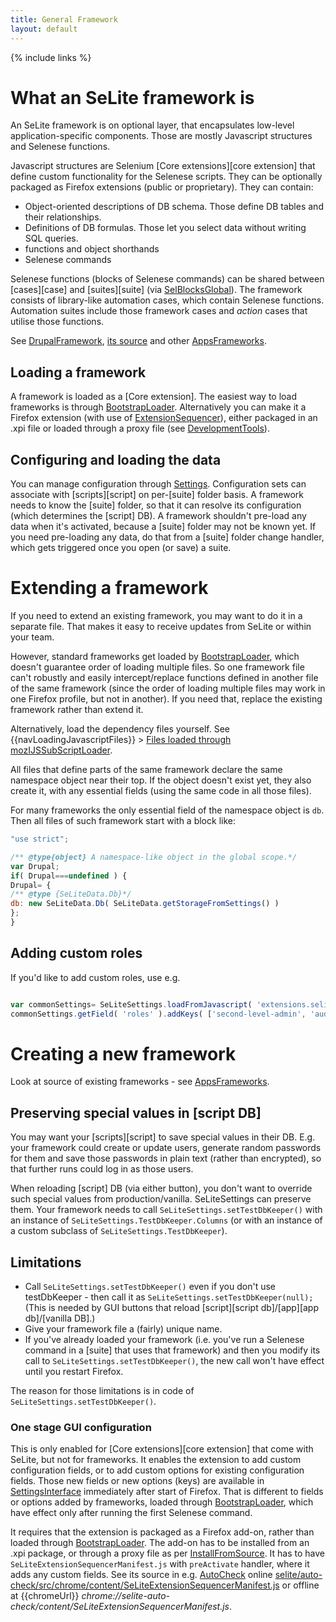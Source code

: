 ```yaml
---
title: General Framework
layout: default
---
```

{% include links %}

# What an SeLite framework is
An SeLite framework is on optional layer, that encapsulates low-level application-specific components. Those are mostly Javascript structures and Selenese functions.

Javascript structures are Selenium [Core extensions][core extension] that define custom functionality for the Selenese scripts. They can be optionally packaged as Firefox extensions (public or proprietary). They can contain:

  * Object-oriented descriptions of DB schema. Those define DB tables and their relationships.
  * Definitions of DB formulas. Those let you select data without writing SQL queries.
  * functions and object shorthands
  * Selenese commands


Selenese functions (blocks of Selenese commands) can be shared between [cases][case] and [suites][suite] (via [SelBlocksGlobal](SelBlocksGlobal)). The framework consists of library-like automation cases, which contain Selenese functions. Automation suites include those framework cases and _action_ cases that utilise those functions.

See [DrupalFramework](DrupalFramework), [its source](https://code.google.com/p/selite/source/browse/drupal) and other [AppsFrameworks](AppsFrameworks).

## Loading a framework ##
A framework is loaded as a [Core extension]. The easiest way to load frameworks is through [BootstrapLoader](BootstrapLoader). Alternatively you can make it a Firefox extension (with use of [ExtensionSequencer](ExtensionSequencer)), either packaged in an .xpi file or loaded through a proxy file (see [DevelopmentTools](DevelopmentTools)).

## Configuring and loading the data ##
You can manage configuration through [Settings](Settings). Configuration sets can associate with [scripts][script] on per-[suite] folder basis. A framework needs to know the [suite] folder, so that it can resolve its configuration (which determines the [script] DB). A framework shouldn't pre-load any data when it's activated, because a [suite] folder may not be known yet. If you need pre-loading any data, do that from a [suite] folder change handler, which gets triggered once you open (or save) a suite.

# Extending a framework
If you need to extend an existing framework, you may want to do it in a separate file. That makes it easy to receive updates from SeLite or within your team.

However, standard frameworks get loaded by [BootstrapLoader](BootstrapLoader), which doesn't guarantee order of loading multiple files. So one framework file can't robustly and easily intercept/replace functions defined in another file of the same framework (since the order of loading multiple files may work in one Firefox profile, but not in another). If you need that, replace the existing framework rather than extend it.

Alternatively, load the dependency files yourself. See {{navLoadingJavascriptFiles}} > [Files loaded through mozIJSSubScriptLoader](JavascriptComplex#files-loaded-through-mozijssubscriptloader).

All files that define parts of the same framework declare the same namespace object near their top. If the object doesn't exist yet, they also create it, with any essential fields (using the same code in all those files).

For many frameworks the only essential field of the namespace object is `db`. Then all files of such framework start with a block like:

```javascript
"use strict";

/** @type{object} A namespace-like object in the global scope.*/
var Drupal;
if( Drupal===undefined ) {
Drupal= {
/** @type {SeLiteData.Db}*/
db: new SeLiteData.Db( SeLiteData.getStorageFromSettings() )
};
}
```

## Adding custom roles ##
If you'd like to add custom roles, use e.g.

```javascript

var commonSettings= SeLiteSettings.loadFromJavascript( 'extensions.selite-settings.common' );
commonSettings.getField( 'roles' ).addKeys( ['second-level-admin', 'auditor', 'contributor'] );
```

# Creating a new framework #
Look at source of existing frameworks - see [AppsFrameworks](AppsFrameworks).

## Preserving special values in [script DB]
You may want your [scripts][script] to save special values in their DB. E.g. your framework could create or update users, generate random passwords for them and save those passwords in plain text (rather than encrypted), so that further runs could log in as those users.

When reloading [script] DB (via either button), you don't want to override such special values from production/vanilla. SeLiteSettings can preserve them. Your framework needs to call `SeLiteSettings.setTestDbKeeper()` with an instance of `SeLiteSettings.TestDbKeeper.Columns` (or with an instance of a custom subclass of `SeLiteSettings.TestDbKeeper`).

## Limitations ##
  * Call `SeLiteSettings.setTestDbKeeper()` even if you don't use testDbKeeper - then call it as `SeLiteSettings.setTestDbKeeper(null);` (This is needed by GUI buttons that reload [script][script db]/[app][app db]/[vanilla DB].)
  * Give your framework file a (fairly) unique name.
  * If you've already loaded your framework (i.e. you've run a Selenese command in a [suite] that uses that framework) and then you modify its call to `SeLiteSettings.setTestDbKeeper()`, the new call won't have effect until you restart Firefox.

The reason for those limitations is in code of `SeLiteSettings.setTestDbKeeper()`.

### One stage GUI configuration ###
<a href='Hidden comment: @TODO move to a page on its own: CreateExtensions '></a>This is only enabled for [Core extensions][core extension] that come with SeLite, but not for frameworks. It enables the extension to add custom configuration fields, or to add custom options for existing configuration fields. Those new fields or new options (keys) are available in [SettingsInterface](SettingsInterface) immediately after start of Firefox. That is different to fields or options added by frameworks, loaded through [BootstrapLoader](BootstrapLoader), which have effect only after running the first Selenese command.

It requires that the extension is packaged as a Firefox add-on, rather than loaded through [BootstrapLoader](BootstrapLoader). The add-on has to be installed from an .xpi package, or through a proxy file as per [InstallFromSource](InstallFromSource). It has to have `SeLiteExtensionSequencerManifest.js` with `preActivate` handler, where it adds any custom fields. See its source in e.g. [AutoCheck](AutoCheck) online [selite/auto-check/src/chrome/content/SeLiteExtensionSequencerManifest.js](https://github.com/selite/selite/blob/master/auto-check/src/chrome/content/SeLiteExtensionSequencerManifest.js) or offline at {{chromeUrl}} _chrome://selite-auto-check/content/SeLiteExtensionSequencerManifest.js_.